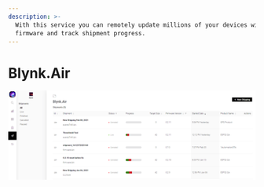 ```yaml
---
description: >-
  With this service you can remotely update millions of your devices with new
  firmware and track shipment progress.
---
```


# Blynk.Air

![Main Blynk.Air table](../../.gitbook/assets/shipments.PNG)

##

